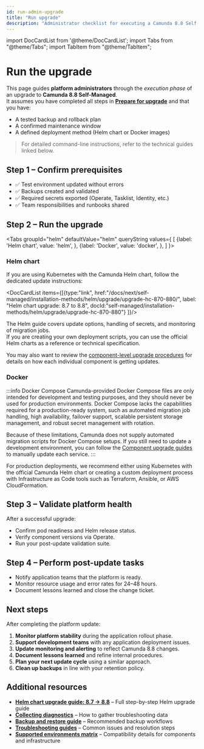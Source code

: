 ```yaml
---
id: run-admin-upgrade
title: "Run upgrade"
description: "Administrator checklist for executing a Camunda 8.8 Self-Managed upgrade."
---
```


import DocCardList from '@theme/DocCardList';
import Tabs from "@theme/Tabs";
import TabItem from "@theme/TabItem";

# Run the upgrade

This page guides **platform administrators** through the _execution phase_ of an upgrade to **Camunda 8.8 Self-Managed**.  
It assumes you have completed all steps in [**Prepare for upgrade**](./prepare-for-update.md) and that you have:

- A tested backup and rollback plan
- A confirmed maintenance window
- A defined deployment method (Helm chart or Docker images)

> For detailed command-line instructions, refer to the technical guides linked below.

## Step 1 – Confirm prerequisites

- ✅ Test environment updated without errors
- ✅ Backups created and validated
- ✅ Required secrets exported (Operate, Tasklist, Identity, etc.)
- ✅ Team responsibilities and runbooks shared

## Step 2 – Run the upgrade

<Tabs groupId="helm" defaultValue="helm" queryString values={
[
{label: 'Helm chart', value: 'helm', },
{label: 'Docker', value: 'docker', },
]
}>

<TabItem value='helm'>

### Helm chart

If you are using Kubernetes with the Camunda Helm chart, follow the dedicated update instructions:

<DocCardList items={[{type:"link", href:"/docs/next/self-managed/installation-methods/helm/upgrade/upgrade-hc-870-880/", label: "Helm chart upgrade: 8.7 to 8.8", docId:"self-managed/installation-methods/helm/upgrade/upgrade-hc-870-880"}
]}/>

The Helm guide covers update options, handling of secrets, and monitoring of migration jobs.  
If you are creating your own deployment scripts, you can use the official Helm charts as a reference or technical specification.

You may also want to review the [component-level upgrade procedures](../../components/components-upgrade/870-to-880.md) for details on how each individual component is getting updates.

</TabItem>

<TabItem value='docker'>

### Docker

:::info Docker Compose
Camunda-provided Docker Compose files are only intended for development and testing purposes, and they should never be used for production environments. Docker Compose lacks the capabilities required for a production-ready system, such as automated migration job handling, high availability, failover support, scalable persistent storage management, and robust secret management with rotation.

Because of these limitations, Camunda does not supply automated migration scripts for Docker Compose setups. If you still need to update a development environment, you can follow the [Component upgrade guides](../../components/components-upgrade/870-to-880.md) to manually update each service.
:::

For production deployments, we recommend either using Kubernetes with the official Camunda Helm chart or creating a custom deployment process with Infrastructure as Code tools such as Terraform, Ansible, or AWS CloudFormation.

</TabItem>
</Tabs>

## Step 3 – Validate platform health

After a successful upgrade:

- Confirm pod readiness and Helm release status.
- Verify component versions via Operate.
- Run your post-update validation suite.

## Step 4 – Perform post-update tasks

- Notify application teams that the platform is ready.
- Monitor resource usage and error rates for 24–48 hours.
- Document lessons learned and close the change ticket.

## Next steps

After completing the platform update:

1. **Monitor platform stability** during the application rollout phase.
2. **Support development teams** with any application deployment issues.
3. **Update monitoring and alerting** to reflect Camunda 8.8 changes.
4. **Document lessons learned** and refine internal procedures.
5. **Plan your next update cycle** using a similar approach.
6. **Clean up backups** in line with your retention policy.

## Additional resources

- **[Helm chart upgrade guide: 8.7 → 8.8](../../installation-methods/helm/upgrade/helm-870-880.md)** – Full step-by-step Helm upgrade guide
- **[Collecting diagnostics](../../installation-methods/helm/operational-tasks/diagnostics.md)** – How to gather troubleshooting data
- **[Backup and restore guide](../../operational-guides/backup-restore/backup-and-restore.md)** – Recommended backup workflows
- **[Troubleshooting guides](../../operational-guides/troubleshooting.md)** – Common issues and resolution steps
- **[Supported environments matrix](../../../reference/supported-environments.md)** – Compatibility details for components and infrastructure
